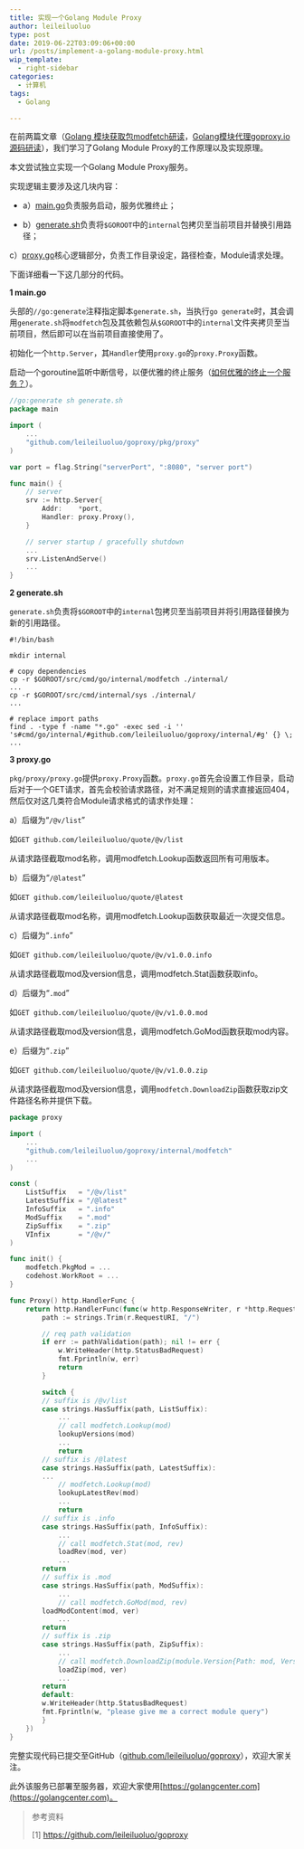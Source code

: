 ```yaml
---
title: 实现一个Golang Module Proxy
author: leileiluoluo
type: post
date: 2019-06-22T03:09:06+00:00
url: /posts/implement-a-golang-module-proxy.html
wip_template:
  - right-sidebar
categories:
  - 计算机
tags:
  - Golang

---
```

在前两篇文章（[Golang 模块获取包modfetch研读](/posts/golang-modfetch-package.html)，[Golang模块代理goproxy.io源码研读](/posts/goproxyio.html)），我们学习了Golang Module Proxy的工作原理以及实现原理。
  
本文尝试独立实现一个Golang Module Proxy服务。
  
实现逻辑主要涉及这几块内容：
  
- a）[main.go](https://github.com/leileiluoluo/goproxy/blob/master/main.go)负责服务启动，服务优雅终止；
  
- b）[generate.sh](https://github.com/leileiluoluo/goproxy/blob/master/generate.sh)负责将`$GOROOT`中的`internal`包拷贝至当前项目并替换引用路径；
  
c）[proxy.go](https://github.com/leileiluoluo/goproxy/blob/master/pkg/proxy/proxy.go)核心逻辑部分，负责工作目录设定，路径检查，Module请求处理。
  
下面详细看一下这几部分的代码。

**1 main.go**
  
头部的`//go:generate`注释指定脚本`generate.sh`，当执行`go generate`时，其会调用`generate.sh`将`modfetch`包及其依赖包从`$GOROOT`中的`internal`文件夹拷贝至当前项目，然后即可以在当前项目直接使用了。
  
初始化一个`http.Server`，其`Handler`使用`proxy.go`的`proxy.Proxy`函数。
  
启动一个goroutine监听中断信号，以便优雅的终止服务（[如何优雅的终止一个服务？](/posts/golang-shutdown-server-gracefully.html)）。

```go
//go:generate sh generate.sh
package main

import (
    ...
    "github.com/leileiluoluo/goproxy/pkg/proxy"
)

var port = flag.String("serverPort", ":8080", "server port")

func main() {
    // server
    srv := http.Server{
        Addr:    *port,
        Handler: proxy.Proxy(),
    }

    // server startup / gracefully shutdown
    ...
    srv.ListenAndServe()
    ...
}
```

**2 generate.sh**
  
`generate.sh`负责将`$GOROOT`中的`internal`包拷贝至当前项目并将引用路径替换为新的引用路径。

```shell
#!/bin/bash

mkdir internal

# copy dependencies
cp -r $GOROOT/src/cmd/go/internal/modfetch ./internal/
...
cp -r $GOROOT/src/cmd/internal/sys ./internal/
...

# replace import paths
find . -type f -name "*.go" -exec sed -i '' 's#cmd/go/internal/#github.com/leileiluoluo/goproxy/internal/#g' {} \; 
...
```

**3 proxy.go**
  
`pkg/proxy/proxy.go`提供`proxy.Proxy`函数。`proxy.go`首先会设置工作目录，启动后对于一个GET请求，首先会校验请求路径，对不满足规则的请求直接返回404，然后仅对这几类符合Module请求格式的请求作处理：
  
a）后缀为“`/@v/list`”
  
如`GET github.com/leileiluoluo/quote/@v/list`
  
从请求路径截取mod名称，调用modfetch.Lookup函数返回所有可用版本。
  
b）后缀为“`/@latest`”
  
如`GET github.com/leileiluoluo/quote/@latest`
  
从请求路径截取mod名称，调用modfetch.Lookup函数获取最近一次提交信息。
  
c）后缀为“`.info`”
  
如`GET github.com/leileiluoluo/quote/@v/v1.0.0.info`
  
从请求路径截取mod及version信息，调用modfetch.Stat函数获取info。
  
d）后缀为“`.mod`”
  
如`GET github.com/leileiluoluo/quote/@v/v1.0.0.mod`
  
从请求路径截取mod及version信息，调用modfetch.GoMod函数获取mod内容。
  
e）后缀为“`.zip`”
  
如`GET github.com/leileiluoluo/quote/@v/v1.0.0.zip`
  
从请求路径截取mod及version信息，调用`modfetch.DownloadZip`函数获取zip文件路径名称并提供下载。

```go
package proxy

import (
    ...
    "github.com/leileiluoluo/goproxy/internal/modfetch"
    ...
)

const (
    ListSuffix   = "/@v/list"
    LatestSuffix = "/@latest"
    InfoSuffix   = ".info"
    ModSuffix    = ".mod"
    ZipSuffix    = ".zip"
    VInfix       = "/@v/"
)

func init() {
    modfetch.PkgMod = ...
    codehost.WorkRoot = ...
}

func Proxy() http.HandlerFunc {
    return http.HandlerFunc(func(w http.ResponseWriter, r *http.Request) {
        path := strings.Trim(r.RequestURI, "/")

        // req path validation
        if err := pathValidation(path); nil != err {
            w.WriteHeader(http.StatusBadRequest)
            fmt.Fprintln(w, err)
            return
        }

        switch {
        // suffix is /@v/list
        case strings.HasSuffix(path, ListSuffix):
            ...
            // call modfetch.Lookup(mod)
            lookupVersions(mod)
            ...
            return
        // suffix is /@latest
        case strings.HasSuffix(path, LatestSuffix):
	    ...
            // modfetch.Lookup(mod)
            lookupLatestRev(mod)
            ...
            return
        // suffix is .info
        case strings.HasSuffix(path, InfoSuffix):
            ...
            // call modfetch.Stat(mod, rev)
            loadRev(mod, ver)
            ...
	    return
        // suffix is .mod
        case strings.HasSuffix(path, ModSuffix):
            ...
            // call modfetch.GoMod(mod, rev)
	    loadModContent(mod, ver)
            ...
	    return
        // suffix is .zip
        case strings.HasSuffix(path, ZipSuffix):
            ...
            // call modfetch.DownloadZip(module.Version{Path: mod, Version: rev})
            loadZip(mod, ver)
            ...
	    return
        default:
	    w.WriteHeader(http.StatusBadRequest)
	    fmt.Fprintln(w, "please give me a correct module query")
        }
    })
}
```

完整实现代码已提交至GitHub（[github.com/leileiluoluo/goproxy](https://github.com/leileiluoluo/goproxy)），欢迎大家关注。
  
此外该服务已部署至服务器，欢迎大家使用[https://golangcenter.com](https://golangcenter.com)。

> 参考资料
>
> [1]&nbsp;<a href="https://github.com/leileiluoluo/goproxy" target="blank">https://github.com/leileiluoluo/goproxy</a>